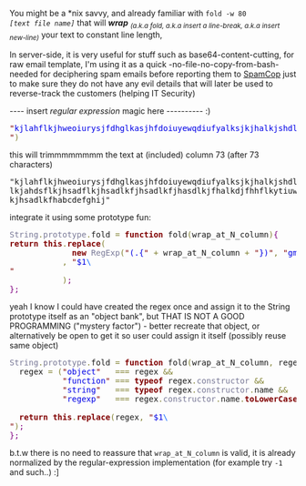 You might be a *nix savvy, and already familiar with <code>fold -w 80 <em>[text file name]</em></code> that will <strong><em>wrap</em></strong> 
<sub><em>(a.k.a fold, a.k.a insert a line-break, a.k.a insert new-line)</em></sub>
your text to constant line length,

In server-side, it is very useful for stuff such as base64-content-cutting, for raw email template,
I'm using it as a quick -no-file-no-copy-from-bash- needed for deciphering spam emails before reporting them to <a href="http://www.spamcop.net" target="_blank">SpamCop</a> just to make sure they do not have any evil details that will later be used to reverse-track the customers (helping IT Security)

---- insert <em>regular expression</em> magic here ---------- :)

<pre><span style='color:#800000; '>"</span><span style='color:#0000e6; '>kjlahflkjhweoiurysjfdhglkasjhfdoiuyewqdiufyalksjkjhalkjshdlkajhfdlkjahdsflkjahdsflkjhsadflkjhsadlkfjhsadlkfjhasdlkjfhalkdjfhhflkytiuwyretlkjahsdflkjhsadlkfhabcdefghij</span><span style='color:#800000; '>"</span><span style='color:#808030; '>.</span><span style='color:#800000; font-weight:bold; '>replace</span><span style='color:#808030; '>(</span><span style='color:#800000; '>/</span><span style='color:#808030; '>(</span><span style='color:#808030; '>.</span><span style='color:#808030; '>{</span><span style='color:#008c00; '>73</span><span style='color:#808030; '>}</span><span style='color:#808030; '>)</span><span style='color:#800000; '>/</span><span style='color:#800000; font-weight:bold; '>gm</span><span style='color:#808030; '>,</span><span style='color:#800000; '>"</span><span style='color:#0000e6; '>$1</span><span style='color:#0f69ff; '>\
</span><span style='color:#800000; '>"</span><span style='color:#808030; '>)</span>
</pre>

this will trimmmmmmmm the text at (included) column 73 (after 73 characters)

<pre>
"kjlahflkjhweoiurysjfdhglkasjhfdoiuyewqdiufyalksjkjhalkjshdlkajhfdlkjahdsf
lkjahdsflkjhsadflkjhsadlkfjhsadlkfjhasdlkjfhalkdjfhhflkytiuwyretlkjahsdfl
kjhsadlkfhabcdefghij"
</pre>

integrate it using some prototype fun:
<pre><span style='color:#797997; '>String</span><span style='color:#808030; '>.</span><span style='color:#797997; '>prototype</span><span style='color:#808030; '>.</span>fold <span style='color:#808030; '>=</span> <span style='color:#800000; font-weight:bold; '>function</span> fold<span style='color:#808030; '>(</span>wrap_at_N_column<span style='color:#808030; '>)</span><span style='color:#800080; '>{</span>
<span style='color:#800000; font-weight:bold; '>return</span> <span style='color:#800000; font-weight:bold; '>this</span><span style='color:#808030; '>.</span><span style='color:#800000; font-weight:bold; '>replace</span><span style='color:#808030; '>(</span>
             <span style='color:#800000; font-weight:bold; '>new</span> <span style='color:#797997; '>RegExp</span><span style='color:#808030; '>(</span><span style='color:#800000; '>"</span><span style='color:#0000e6; '>(.{</span><span style='color:#800000; '>"</span> <span style='color:#808030; '>+</span> wrap_at_N_column <span style='color:#808030; '>+</span> <span style='color:#800000; '>"</span><span style='color:#0000e6; '>})</span><span style='color:#800000; '>"</span><span style='color:#808030; '>,</span> <span style='color:#800000; '>"</span><span style='color:#0000e6; '>gm</span><span style='color:#800000; '>"</span><span style='color:#808030; '>)</span>
           <span style='color:#808030; '>,</span> <span style='color:#800000; '>"</span><span style='color:#0000e6; '>$1</span><span style='color:#0f69ff; '>\
</span><span style='color:#800000; '>"</span>
           <span style='color:#808030; '>)</span><span style='color:#800080; '>;</span>
<span style='color:#800080; '>}</span><span style='color:#800080; '>;</span>
</pre>

yeah I know I could have created the regex once and assign it to the String prototype itself as an "object bank",
but THAT IS NOT A GOOD PROGRAMMING ("mystery factor") - better recreate that object, or alternatively be open to get it so user could assign it itself (possibly reuse same object)

<pre><span style='color:#797997; '>String</span><span style='color:#808030; '>.</span><span style='color:#797997; '>prototype</span><span style='color:#808030; '>.</span>fold <span style='color:#808030; '>=</span> <span style='color:#800000; font-weight:bold; '>function</span> fold<span style='color:#808030; '>(</span>wrap_at_N_column<span style='color:#808030; '>,</span> regex<span style='color:#808030; '>)</span><span style='color:#800080; '>{</span>
  regex <span style='color:#808030; '>=</span> <span style='color:#808030; '>(</span><span style='color:#800000; '>"</span><span style='color:#0000e6; '>object</span><span style='color:#800000; '>"</span>   <span style='color:#808030; '>===</span> regex <span style='color:#808030; '>&amp;&amp;</span> 
           <span style='color:#800000; '>"</span><span style='color:#0000e6; '>function</span><span style='color:#800000; '>"</span> <span style='color:#808030; '>===</span> <span style='color:#800000; font-weight:bold; '>typeof</span> regex<span style='color:#808030; '>.</span><span style='color:#797997; '>constructor</span> <span style='color:#808030; '>&amp;&amp;</span> 
           <span style='color:#800000; '>"</span><span style='color:#0000e6; '>string</span><span style='color:#800000; '>"</span>   <span style='color:#808030; '>===</span> <span style='color:#800000; font-weight:bold; '>typeof</span> regex<span style='color:#808030; '>.</span><span style='color:#797997; '>constructor</span><span style='color:#808030; '>.</span>name <span style='color:#808030; '>&amp;&amp;</span>
           <span style='color:#800000; '>"</span><span style='color:#0000e6; '>regexp</span><span style='color:#800000; '>"</span>   <span style='color:#808030; '>===</span> regex<span style='color:#808030; '>.</span><span style='color:#797997; '>constructor</span><span style='color:#808030; '>.</span>name<span style='color:#808030; '>.</span><span style='color:#800000; font-weight:bold; '>toLowerCase</span><span style='color:#808030; '>(</span><span style='color:#808030; '>)</span> <span style='color:#808030; '>)</span> <span style='color:#800080; '>?</span> regex <span style='color:#800080; '>:</span> <span style='color:#800000; font-weight:bold; '>new</span> <span style='color:#797997; '>RegExp</span><span style='color:#808030; '>(</span><span style='color:#800000; '>"</span><span style='color:#0000e6; '>(.{</span><span style='color:#800000; '>"</span> <span style='color:#808030; '>+</span> wrap_at_N_column <span style='color:#808030; '>+</span> <span style='color:#800000; '>"</span><span style='color:#0000e6; '>})</span><span style='color:#800000; '>"</span><span style='color:#808030; '>,</span> <span style='color:#800000; '>"</span><span style='color:#0000e6; '>gm</span><span style='color:#800000; '>"</span><span style='color:#808030; '>)</span><span style='color:#800080; '>;</span>

  <span style='color:#800000; font-weight:bold; '>return</span> <span style='color:#800000; font-weight:bold; '>this</span><span style='color:#808030; '>.</span><span style='color:#800000; font-weight:bold; '>replace</span><span style='color:#808030; '>(</span>regex<span style='color:#808030; '>,</span> <span style='color:#800000; '>"</span><span style='color:#0000e6; '>$1</span><span style='color:#0f69ff; '>\
</span><span style='color:#800000; '>"</span><span style='color:#808030; '>)</span><span style='color:#800080; '>;</span>
<span style='color:#800080; '>}</span><span style='color:#800080; '>;</span>
</pre>


b.t.w there is no need to reassure that <code>wrap_at_N_column</code> is valid, it is already normalized by the regular-expression implementation (for example try <code>-1</code> and such..)  :]

